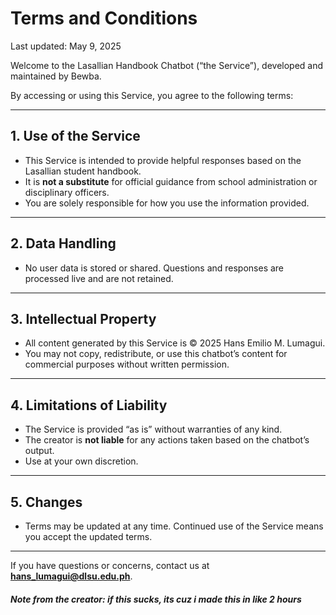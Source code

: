 # Terms and Conditions

Last updated: May 9, 2025

Welcome to the Lasallian Handbook Chatbot (“the Service”), developed and maintained by Bewba.

By accessing or using this Service, you agree to the following terms:

---

## 1. Use of the Service

- This Service is intended to provide helpful responses based on the Lasallian student handbook.
- It is **not a substitute** for official guidance from school administration or disciplinary officers.
- You are solely responsible for how you use the information provided.

---

## 2. Data Handling

- No user data is stored or shared. Questions and responses are processed live and are not retained.

---

## 3. Intellectual Property

- All content generated by this Service is © 2025 Hans Emilio M. Lumagui.
- You may not copy, redistribute, or use this chatbot’s content for commercial purposes without written permission.

---

## 4. Limitations of Liability

- The Service is provided “as is” without warranties of any kind.
- The creator is **not liable** for any actions taken based on the chatbot’s output.
- Use at your own discretion.

---

## 5. Changes

- Terms may be updated at any time. Continued use of the Service means you accept the updated terms.

---

If you have questions or concerns, contact us at **hans_lumagui@dlsu.edu.ph**.

##### Note from the creator: if this sucks, its cuz i made this in like 2 hours
